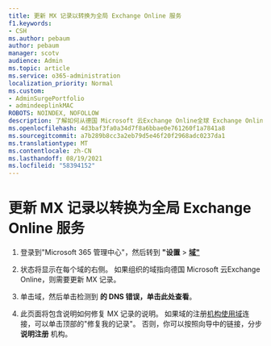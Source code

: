 ```yaml
---
title: 更新 MX 记录以转换为全局 Exchange Online 服务
f1.keywords:
- CSH
ms.author: pebaum
author: pebaum
manager: scotv
audience: Admin
ms.topic: article
ms.service: o365-administration
localization_priority: Normal
ms.custom:
- AdminSurgePortfolio
- admindeeplinkMAC
ROBOTS: NOINDEX, NOFOLLOW
description: 了解如何从德国 Microsoft 云Exchange Online全球 Exchange Online服务
ms.openlocfilehash: 4d3baf3fa0a34d7f8a6bbae0e761260f1a7841a8
ms.sourcegitcommit: a7b289b8cc3a2eb79d5e46f20f2968adc0237da1
ms.translationtype: MT
ms.contentlocale: zh-CN
ms.lasthandoff: 08/19/2021
ms.locfileid: "58394152"
---
```

# <a name="update-your-mx-records-to-transition-to-the-global-exchange-online-service"></a>更新 MX 记录以转换为全局 Exchange Online 服务

1. 登录到"Microsoft 365 管理中心"，然后转到 **"设置**  >  <a href="https://go.microsoft.com/fwlink/p/?linkid=834818" target="_blank">**域"**</a>

2. 状态将显示在每个域的右侧。 如果组织的域指向德国 Microsoft 云Exchange Online，则需要更新 MX 记录。

3. 单击域，然后单击检测到 **的 DNS 错误，单击此处查看**。

4. 此页面将包含说明如何修复 MX 记录的说明。 如果域的注册[机构使用域](../setup/add-domain.md#registrars-with-domain-connect)连接，可以单击顶部的"修复我的记录"。 否则，你可以按照向导中的链接，分步 **说明注册** 机构。